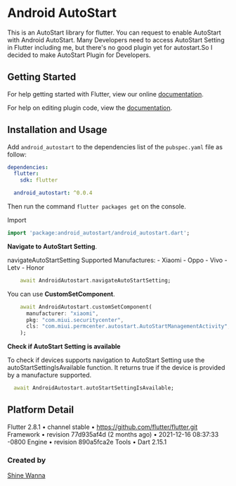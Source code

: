 # Android AutoStart

This is an AutoStart library for flutter.
You can request to enable AutoStart with Android AutoStart.
Many Developers need to access AutoStart Setting in Flutter including me, but there's no good plugin yet for autostart.So I decided to make AutoStart Plugin for Developers.


## Getting Started

For help getting started with Flutter, view our online
[documentation](https://flutter.io/).

For help on editing plugin code, view the [documentation](https://flutter.io/platform-plugins/#edit-code).

## Installation and Usage

Add `android_autostart` to the dependencies list
of the `pubspec.yaml` file as follow:

```yaml
dependencies:
  flutter:
    sdk: flutter

  android_autostart: ^0.0.4
```

Then run the command `flutter packages get` on the console.

Import

```dart
import 'package:android_autostart/android_autostart.dart';
```

**Navigate to AutoStart Setting**.

navigateAutoStartSetting Supported Manufactures:
    - Xiaomi
    - Oppo
    - Vivo
    - Letv
    - Honor

```dart
    await AndroidAutostart.navigateAutoStartSetting;
```

You can use **CustomSetComponent**.

```dart
    await AndroidAutostart.customSetComponent(
      manufacturer: "xiaomi",
      pkg: "com.miui.securitycenter",
      cls: "com.miui.permcenter.autostart.AutoStartManagementActivity",
    );
```

**Check if AutoStart Setting is available**

To check if devices supports navigation to AutoStart Setting use the autoStartSettingIsAvailable function. It returns true if the device is provided by a manufacture supported.

```dart
  await AndroidAutostart.autoStartSettingIsAvailable;
```

## Platform Detail
Flutter 2.8.1 • channel stable • https://github.com/flutter/flutter.git
Framework • revision 77d935af4d (2 months ago) • 2021-12-16 08:37:33 -0800
Engine • revision 890a5fca2e
Tools • Dart 2.15.1

### Created by
[Shine Wanna](https://github.com/shinewanna)
